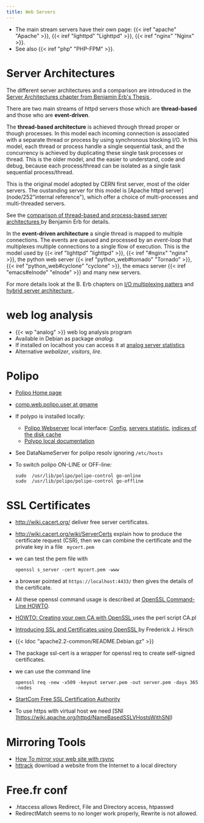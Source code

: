 ```yaml
---
title: Web Servers
---
```


-    The main stream servers have their own page:
    {{< iref "apache" "Apache" >}},
    {{< iref "lighttpd" "Lighttpd" >}},
    {{< iref "nginx" "Nginx" >}}.
-   See also {{< iref "php" "PHP-FPM" >}}.

# Server Architectures

The different server architectures and a comparison are
introduced in the
[Server Architectures chapter from Benjamin Erb's Thesis
](http://berb.github.io/diploma-thesis/community/042_serverarch.html).

There are two main streams of httpd servers those which are
**thread-based** and those who are **event-driven**.

The **thread-based architecture** is achieved through thread proper or though processes.
In this model each incoming connection is associated with a
separate thread or process by using synchronous blocking I/O.
In this model, each thread or process handle a single sequential
task, and the concurrency is achieved by duplicating these single
task processes or thread. This is the older model, and the easier
to understand, code and debug, because each process/thread can be
isolated as a single task sequential process/thread.

This is the original model adopted by CERN first server, most of
the older servers. The oustanding server for this model is
[Apache httpd server](node/252"internal reference"), which
offer a choice of multi-processes and multi-threaded servers.

See the [comparison of thread-based and process-based server architectures
](http://berb.github.io/diploma-thesis/community/042_serverarch.html#thread)
by Benjamin Erb for details.

In the **event-driven architecture** a single thread is mapped to
multiple connections. The events are queued and processed by an
*event-loop* that multiplexes multiple connections to a single
flow of execution. This is the model used by {{< iref "lighttpd" "lighttpd" >}}, {{< iref "#nginx" "nginx" >}},
the python web server {{< iref "python_web#tornado" "Tornado" >}},
{{< iref "python_web#cyclone" "cyclone" >}},
the emacs server {{< iref "emacs#elnode" "elnode" >}} and many
new servers.

For more details look at the B. Erb chapters on
[I/O multiplexing patters](
http://berb.github.io/diploma-thesis/community/042_serverarch.html#io)
and [hybrid server architecture
](http://berb.github.io/diploma-thesis/community/042_serverarch.html#combined).



# web log analysis
-   {{< wp "analog" >}} web log analysis program
-   Available in Debian as package _analog_.
-   If installed on localhost you can access it at
    [analog server statistics](/analog/)
-   Alternative _webalizer_, _visitors_, _lire_.



# Polipo
-   [Polipo Home page](http://www.pps.jussieu.fr/~jch/software/polipo/)
-   [comp.web.polipo.user at gmame
    ](http://dir.gmane.org/gmane.comp.web.polipo.us)
-   If polypo is installed locally:
    -   [Polipo Webserver](http://localhost:8123/polipo/) local interface:
        [Config](http://localhost:8123/polipo/config?),
        [servers statistic](http://localhost:8123/polipo/servers?),
        [indices of the disk cache](http://localhost:8123/polipo/index?)
    -   [Polypo local documentation](http://127.0.0.1:8123/doc/)

-   See DataNameServer for polipo resolv ignoring `/etc/hosts`
-   To switch polipo ON-LINE or OFF-line:

        sudo  /usr/lib/polipo/polipo-control go-online
        sudo  /usr/lib/polipo/polipo-control go-offline

# SSL Certificates

-   <http://wiki.cacert.org/> deliver free server certificates.
-   <http://wiki.cacert.org/wiki/ServerCerts> explain how
    to produce the certificate request (CSR), then we can combine the
    certificate and the private key in a file ` mycert.pem`
-   we can test the pem file with

        openssl s_server -cert mycert.pem -www

-   a browser pointed at `https://localhost:4433/` then gives the
    details of the certificate.
-   All these openssl command usage is described at
    [OpenSSL Command-Line HOWTO](http://www.madboa.com/geek/openssl/).
-   [HOWTO: Creating your own CA with OpenSSL
    ](http://svn.osafoundation.org/m2crypto/trunk/doc/howto.ca.html) uses the perl script CA.pl
-   [Introducing SSL and Certificates using OpenSSL
    ](http://old.pseudonym.org/ssl/wwwj-index.html) by Frederick J. Hirsch
-   {{< ldoc "apache2.2-common/README.Debian.gz" >}}
-   The package ssl-cert  is a wrapper for openssl req  to create self-signed certificates.
-   we can use the command line

        openssl req -new -x509 -keyout server.pem -out server.pem -days 365 -nodes

-   [StartCom Free SSL Certification Authority](http://cert.startcom.org/)
-   To use https with virtual host we need [SNI
]https://wiki.apache.org/httpd/NameBasedSSLVHostsWithSNI)

# Mirroring Tools
-   [How To mirror your web site with rsync
    ](http://www.howtoforge.com/mirroring_with_rsync)
-   [httrack](http://www.httrack.com)
    download a website from the Internet to a local directory

# Free.fr conf

-   .htaccess allows Redirect, File and Directory access, htpasswd
-   RedirectMatch seems to no longer work properly, Rewrite is not allowed.

<!-- Local Variables: -->
<!-- mode: markdown -->
<!-- ispell-local-dictionary: "english" -->
<!-- End: -->
